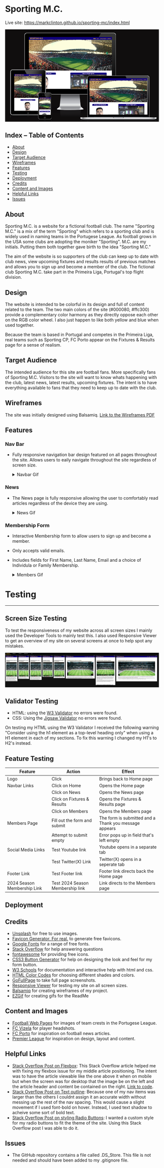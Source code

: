 # Sporting M.C.

Live site: https://markclinton.github.io/sporting-mc/index.html

![Main image](documentation/site_images/multi_screen_image.png)

## Index – Table of Contents
* [About](#about) 
* [Design](#design)
* [Target Audience](#target-audience)
* [Wireframes](#wireframes)
* [Features](#features)
* [Testing](#testing)
* [Deployment](#deployment)
* [Credits](#credits)
* [Content and Images](#content-and-images)
* [Helpful Links](#helpful-links)
* [Issues](#issues)

## About
Sporting M.C. is a website for a fictional football club. The name "Sporting M.C." is a mix of the term "Sporting" which refers to a sporting club and is widely used in naming teams in the Portugese League. As football grows in the USA some clubs are adopting the moniker "Sporting". M.C. are my initials. Putting them both together gave birth to the idea "Sporting M.C."

The aim of the website is so supporters of the club can keep up to date with club news, view upcoming fixtures and results results of previous matches and allows you to sign up and become a member of the club. The fictional club Sporting M.C. take part in the Primeira Liga, Portugal's top flight division. 

## Design
The website is intended to be colorful in its design and full of content related to the team. The two main colors of the site (#000080, #ffc300) provide a complementary color harmony as they directly oppose each other on the RGB color wheel. I also just happen to like both yellow and blue when used together.  

Because the team is based in Portugal and competes in the Primeira Liga, real teams such as Sporting CP, FC Porto appear on the Fixtures & Results page for a sense of realism. 

## Target Audience
The intended audience for this site are football fans. More specifically fans of Sporting M.C. Visitors to the site will want to know whats happening with the club, latest news, latest results, upcoming fixtures. The intent is to have everything available to fans that they need to keep up to date with the club. 

## Wireframes
The site was initially designed using Balsamiq. [Link to the Wireframes PDF](documentation/wireframes/Portfolio%201%20Wireframes.pdf)

## Features

### Nav Bar

- Fully responsive navigation bar design featured on all pages throughout the site. Allows users to eaily navigate throughout the site regardless of screen size.

  <details><summary>Navbar Gif</summary>

  <p align="center"><img src="documentation/site_images/navbar.gif" alt="drawing" width="600"/></p>

  </details>

### News

- The News page is fully responsive allowing the user to comfortably read articles regardless of the device they are using. 

  <details><summary>News Gif</summary>

  <p align="center"><img src="documentation/site_images/news.gif" alt="drawing" width="600"/></p>

  </details>

### Membership Form

- Interactive Membership form to allow users to sign up and become a member. 
- Only accepts valid emails.
- Includes fields for First Name, Last Name, Email and a choice of Individula or Family Membership.

  <details><summary>Members Gif</summary>

  <p align="center"><img src="documentation/site_images/members_form.gif" alt="drawing" width="600"/></p>

  </details>

# Testing
<hr>

## Screen Size Testing
To test the responsiveness of my website across all screen sizes I mainly used the Developer Tools to mainly test this. I also used Responsive Viewer to get an overview of my site on several screens at once to help spot any mistakes. 

![Multi screen image](documentation/site_images/Responsove_screens.png)

## Validator Testing
- HTML: using the [W3 Validator](https://validator.w3.org/) no errors were found.
- CSS: Using the [Jigsaw Validator](https://jigsaw.w3.org/css-validator/) no errors were found. 

On testing my HTML using the W3 Validator I received the following warning "Consider using the h1 element as a top-level heading only" when using a H1 element in each of my sections. To fix this warning I changed my H1's to H2's instead. 

## Feature Testing 

|  Feature |  Action | Effect |
|---|---|---|
|Logo|Click|Brings back to Home page|
|Navbar Links|Click on Home|Opens the Home page|
||Click on News|Opens the News page|
||Click on Fixtures & Results|Opens the Fixtures & Results page|
||Click on Members|Opens the Members page|
|Members Page|Fill out the form and submit|The form is submitted and a Thank you message appears|
||Attempt to submit empty|Error pops up in field that's left empty|
|Social Media Links|Test Youtube link|Youtube opens in a separate tab|
||Test Twitter(X) Link|Twitter(X) opens in a seperate tab|
|Footer Link|Test Footer link|Footer link directs back the Home page|
|2024 Season Membership Link|Test 2024 Season Membership link|Link directs to the Members page|

## Deployment


## Credits

- [Unsplash](https://unsplash.com/) for free to use images. 
- [Favicon Generator. For real.](https://realfavicongenerator.net/) to generate free favicons.
- [Google Fonts](https://fonts.google.com/) for a range of free fonts. 
- [Stack Overflow](https://stackoverflow.com/) for help answering questions
- [fontawesome](https://fontawesome.com/icons) for providing free icons. 
- [CSS3 Button Generator](https://css3buttongenerator.com/) for help on designing the look and feel for my form button. 
- [W3 Schools](https://www.w3schools.com/) for documentation and interactive help with html and css.
- [HTML Color Codes](https://htmlcolorcodes.com/color-picker/) for choosing different shades and colors.
- [GoFullPage](https://gofullpage.com/) to take full page screenshots.
- [Responsive Viewer](https://chrome.google.com/webstore/detail/responsive-viewer/inmopeiepgfljkpkidclfgbgbmfcennb/related?hl=en) for testing my site on all screen sizes.
- [Balsamiq](https://balsamiq.com/?gad_source=1&gclid=CjwKCAjw9IayBhBJEiwAVuc3fqVfzQ-WmLrsaC-4HITwUoROC3SzPwvg7clfnKMbm35oxgybc0CbrhoCsC0QAvD_BwE) for creating wireframes of my project.
- [EZGif](https://ezgif.com/maker) for creating gifs for the ReadMe


## Content and Images

- [Football Web Pages](https://www.footballwebpages.co.uk/portuguese-primeira-liga/teams) for images of team crests in the Portugese League.
- [FC Vizela](https://fcvizela.pt/) for player headshots. 
- [FC Porto](https://www.fcporto.pt/en/news) for inspiration on football news articles.
- [Premier League](https://www.premierleague.com/matchweek/12305/blog) for inspiration on design, layout and content. 

## Helpful Links

- [Stack Overflow Post on Flexbox](https://stackoverflow.com/questions/39644585/using-flex-order-property-to-re-arrange-items-for-desktop-and-mobile-views): This Stack Overflow article helped me with fixing my flexbox issue for my middle article positioning. The intent was to have the article viewable like the one above it when on mobile but when the screen was for desktop that the image be on the left and the article header and content be contained on the right. [Link to code](https://github.com/MarkClinton/sporting-mc/blob/e5fe8238415a538ee9f5f4d5991509932f0bfa3a/news.html#L84).
- [Stack Overflow Post on Text outline](https://stackoverflow.com/questions/11323813/how-to-outline-text-in-html-css): Because one of my nav items was larger than the others I couldnt assign it an accurate width without messing up the rest of the nav spacing. This would cause a slight movement if I used font-bold on hover. Instead, I used text shadow to acheive some sort of bold text. 
- [Stack Overflow Post on styling Radio Buttons](https://stackoverflow.com/questions/37069238/how-to-change-the-font-style-in-radio-button): I wanted a custom style for my radio buttons to fit the theme of the site. Using this Stack Overflow post I was able to do it. 


## Issues
- The GitHub repository contains a file called .DS_Store. This file is not needed and should have been added to my .gitignore file.